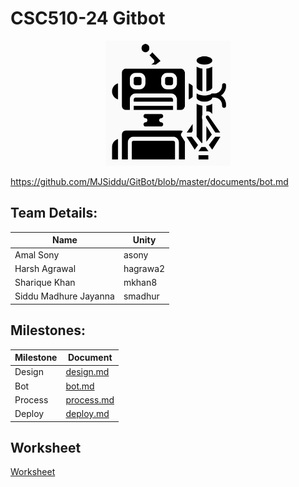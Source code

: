 # CSC510-24 Gitbot

<p align="center">
<img alt="logo" width="200" height="200" src="https://github.com/MJSiddu/GitBot/blob/master/images/logo.png">
</p>

https://github.com/MJSiddu/GitBot/blob/master/documents/bot.md

## Team Details:

Name | Unity
------------ | -------------
Amal Sony | asony
Harsh Agrawal | hagrawa2
Sharique Khan | mkhan8
Siddu Madhure Jayanna | smadhur

## Milestones:

Milestone | Document
-------------- | ---------------
Design | [design.md](https://github.com/MJSiddu/GitBot/blob/master/documents/design.md)
Bot | [bot.md](https://github.com/MJSiddu/GitBot/blob/master/documents/bot.md)
Process | [process.md](https://github.com/MJSiddu/GitBot/blob/master/documents/process.md)
Deploy | [deploy.md](https://github.com/MJSiddu/GitBot/blob/master/documents/deploy.md)

## Worksheet
[Worksheet](https://github.com/MJSiddu/GitBot/blob/master/documents/worksheet.md)



  


